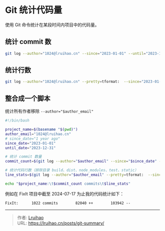 # Git 统计代码量


使用 Git 命令统计在某段时间内项目中的代码量。

<!--more-->

## 统计 commit 数

```bash
git log --author="1024@lruihao.cn" --since="2023-01-01" --until="2023-12-31" --oneline | wc -l
```

## 统计行数

```bash
git log --author="1024@lruihao.cn" --pretty=tformat:  --since="2023-01-01" --until="2023-12-31" --numstat -- .  ":(exclude)build" ":(exclude)dist" ":(exclude)node_modules" ":(exclude)test" ":(exclude)static" -numstat | awk '{ add += $1; subs += $2; loc += $1 - $2 } END { printf "added lines: %s, removed lines: %s, total lines: %s\n", add, subs, loc }'
```

## 整合成一个脚本

统计所有作者移除 `--author="$author_email"`

```bash
#!/bin/bash

project_name=$(basename "$(pwd)")
author_email="1024@lruihao.cn"
# since_date="1 year ago"
since_date="2023-01-01"
until_date="2023-12-31"

# 统计 commit 数量
commit_count=$(git log --author="$author_email" --since="$since_date" --until="$until_date" --oneline | wc -l)

# 统计代码行数（排除目录 build、dist、node_modules、test、static）
line_stats=$(git log --author="$author_email" --pretty=tformat:  --since="$since_date" --until="$until_date" --numstat -- .  ":(exclude)build" ":(exclude)dist" ":(exclude)node_modules" ":(exclude)test" ":(exclude)static" | awk '{ add += $1; subs += $2; } END { printf "%s ++\t%s --\n", add, subs }')

echo "$project_name:\t$commit_count commits\t$line_stats"
```

例如在 FixIt 项目中截至 2024-07-17 为止我的代码统计如下：

```plain
FixIt:      1022 commits        82040 ++        103942 --
```


---

> 作者: [Lruihao](https://github.com/Lruihao)  
> URL: https://lruihao.cn/posts/git-summary/  


